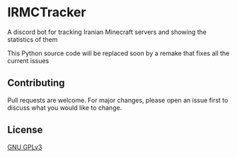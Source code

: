 # IRMCTracker

A discord bot  for tracking Iranian Minecraft servers and showing the statistics of them

This Python source code will be replaced soon by a remake that fixes all the current issues


## Contributing
Pull requests are welcome. For major changes, please open an issue first to discuss what you would like to change.


## License
[GNU GPLv3](https://choosealicense.com/licenses/gpl-3.0/)
